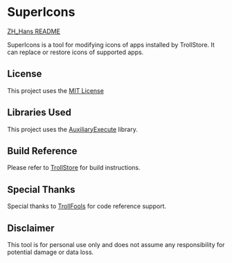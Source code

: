 # SuperIcons

[ZH_Hans README](README.md)

SuperIcons is a tool for modifying icons of apps installed by TrollStore. It can replace or restore icons of supported apps.

## License

This project uses the [MIT License](https://github.com/huami1314/SuperIcons?tab=MIT-1-ov-file)

## Libraries Used

This project uses the [AuxiliaryExecute](https://github.com/Lakr233/AuxiliaryExecute) library.

## Build Reference

Please refer to [TrollStore](https://github.com/opa334/TrollStore) for build instructions.

## Special Thanks

Special thanks to [TrollFools](https://github.com/Lessica/TrollFools) for code reference support.

## Disclaimer

This tool is for personal use only and does not assume any responsibility for potential damage or data loss.
